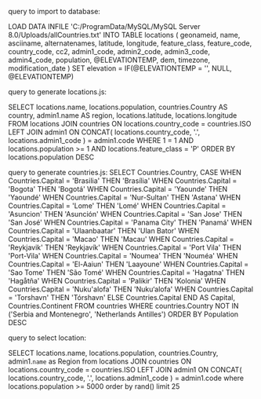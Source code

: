 query to import to database:

LOAD DATA INFILE 'C:/ProgramData/MySQL/MySQL Server 8.0/Uploads/allCountries.txt' INTO TABLE locations (
geonameid,
name,
asciiname,
alternatenames,
latitude,
longitude,
feature_class,
feature_code,
country_code,
cc2,
admin1_code,
admin2_code,
admin3_code,
admin4_code,
population,
@ELEVATIONTEMP,
dem,
timezone,
modification_date
)
SET elevation = IF(@ELEVATIONTEMP = '', NULL, @ELEVATIONTEMP)

query to generate locations.js:

SELECT
locations.name,
locations.population,
countries.Country AS country,
admin1.name AS region,
locations.latitude,
locations.longitude
FROM
locations
JOIN countries ON locations.country_code = countries.ISO
LEFT JOIN admin1 ON CONCAT(
locations.country_code,
'.',
locations.admin1_code
) = admin1.code
WHERE
1 = 1
AND locations.population >= 1
AND locations.feature_class = 'P'
ORDER BY
locations.population DESC

query to generate countries.js:
SELECT
Countries.Country,
CASE
WHEN Countries.Capital = 'Brasilia' THEN 'Brasília'
WHEN Countries.Capital = 'Bogota' THEN 'Bogotá'
WHEN Countries.Capital = 'Yaounde' THEN 'Yaoundé'
WHEN Countries.Capital = 'Nur-Sultan' THEN 'Astana'
WHEN Countries.Capital = 'Lome' THEN 'Lomé'
WHEN Countries.Capital = 'Asuncion' THEN 'Asunción'
WHEN Countries.Capital = 'San Jose' THEN 'San José'
WHEN Countries.Capital = 'Panama City' THEN 'Panamá'
WHEN Countries.Capital = 'Ulaanbaatar' THEN 'Ulan Bator'
WHEN Countries.Capital = 'Macao' THEN 'Macau'
WHEN Countries.Capital = 'Reykjavik' THEN 'Reykjavík'
WHEN Countries.Capital = 'Port Vila' THEN 'Port-Vila'
WHEN Countries.Capital = 'Noumea' THEN 'Nouméa'
WHEN Countries.Capital = 'El-Aaiun' THEN 'Laayoune'
WHEN Countries.Capital = 'Sao Tome' THEN 'São Tomé'
WHEN Countries.Capital = 'Hagatna' THEN 'Hagåtña'
WHEN Countries.Capital = 'Palikir' THEN 'Kolonia'
WHEN Countries.Capital = 'Nuku\'alofa' THEN 'Nuku‘alofa'
WHEN Countries.Capital = 'Torshavn' THEN 'Tórshavn'
ELSE Countries.Capital
END AS Capital,
Countries.Continent
FROM
countries
WHERE
countries.Country NOT IN ('Serbia and Montenegro', 'Netherlands Antilles')
ORDER BY
Population DESC

query to select location:

SELECT
locations.name,
locations.population,
countries.Country,
admin1.`name` as Region
from
locations
JOIN countries ON locations.country_code = countries.ISO
LEFT JOIN admin1 ON CONCAT(
locations.country_code,
'.',
locations.admin1_code
) = admin1.code
where
locations.population >= 5000
order by
rand()
limit
25
